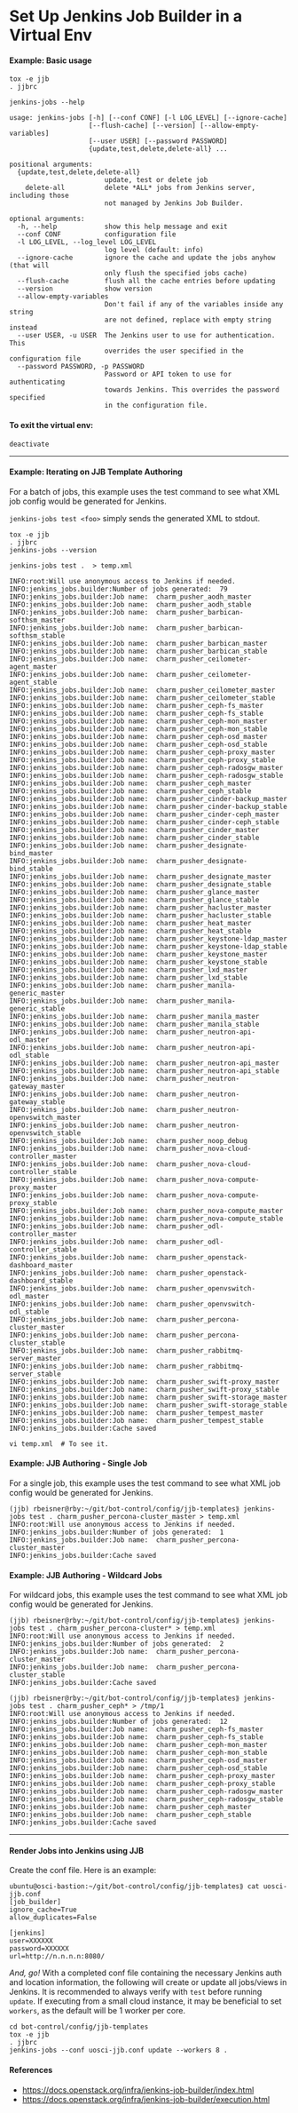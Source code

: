 Set Up Jenkins Job Builder in a Virtual Env
===========================================

#### Example: Basic usage
```
tox -e jjb
. jjbrc

jenkins-jobs --help

usage: jenkins-jobs [-h] [--conf CONF] [-l LOG_LEVEL] [--ignore-cache]
                    [--flush-cache] [--version] [--allow-empty-variables]
                    [--user USER] [--password PASSWORD]
                    {update,test,delete,delete-all} ...

positional arguments:
  {update,test,delete,delete-all}
                        update, test or delete job
    delete-all          delete *ALL* jobs from Jenkins server, including those
                        not managed by Jenkins Job Builder.

optional arguments:
  -h, --help            show this help message and exit
  --conf CONF           configuration file
  -l LOG_LEVEL, --log_level LOG_LEVEL
                        log level (default: info)
  --ignore-cache        ignore the cache and update the jobs anyhow (that will
                        only flush the specified jobs cache)
  --flush-cache         flush all the cache entries before updating
  --version             show version
  --allow-empty-variables
                        Don't fail if any of the variables inside any string
                        are not defined, replace with empty string instead
  --user USER, -u USER  The Jenkins user to use for authentication. This
                        overrides the user specified in the configuration file
  --password PASSWORD, -p PASSWORD
                        Password or API token to use for authenticating
                        towards Jenkins. This overrides the password specified
                        in the configuration file.
```

#### To exit the virtual env:
```
deactivate
```

------------------------------------------------------------------------------

#### Example: Iterating on JJB Template Authoring

For a batch of jobs, this example uses the test command to see what XML job config would be generated for Jenkins.

```jenkins-jobs test <foo>``` simply sends the generated XML to stdout.

```
tox -e jjb
. jjbrc
jenkins-jobs --version

jenkins-jobs test .  > temp.xml

INFO:root:Will use anonymous access to Jenkins if needed.
INFO:jenkins_jobs.builder:Number of jobs generated:  79
INFO:jenkins_jobs.builder:Job name:  charm_pusher_aodh_master
INFO:jenkins_jobs.builder:Job name:  charm_pusher_aodh_stable
INFO:jenkins_jobs.builder:Job name:  charm_pusher_barbican-softhsm_master
INFO:jenkins_jobs.builder:Job name:  charm_pusher_barbican-softhsm_stable
INFO:jenkins_jobs.builder:Job name:  charm_pusher_barbican_master
INFO:jenkins_jobs.builder:Job name:  charm_pusher_barbican_stable
INFO:jenkins_jobs.builder:Job name:  charm_pusher_ceilometer-agent_master
INFO:jenkins_jobs.builder:Job name:  charm_pusher_ceilometer-agent_stable
INFO:jenkins_jobs.builder:Job name:  charm_pusher_ceilometer_master
INFO:jenkins_jobs.builder:Job name:  charm_pusher_ceilometer_stable
INFO:jenkins_jobs.builder:Job name:  charm_pusher_ceph-fs_master
INFO:jenkins_jobs.builder:Job name:  charm_pusher_ceph-fs_stable
INFO:jenkins_jobs.builder:Job name:  charm_pusher_ceph-mon_master
INFO:jenkins_jobs.builder:Job name:  charm_pusher_ceph-mon_stable
INFO:jenkins_jobs.builder:Job name:  charm_pusher_ceph-osd_master
INFO:jenkins_jobs.builder:Job name:  charm_pusher_ceph-osd_stable
INFO:jenkins_jobs.builder:Job name:  charm_pusher_ceph-proxy_master
INFO:jenkins_jobs.builder:Job name:  charm_pusher_ceph-proxy_stable
INFO:jenkins_jobs.builder:Job name:  charm_pusher_ceph-radosgw_master
INFO:jenkins_jobs.builder:Job name:  charm_pusher_ceph-radosgw_stable
INFO:jenkins_jobs.builder:Job name:  charm_pusher_ceph_master
INFO:jenkins_jobs.builder:Job name:  charm_pusher_ceph_stable
INFO:jenkins_jobs.builder:Job name:  charm_pusher_cinder-backup_master
INFO:jenkins_jobs.builder:Job name:  charm_pusher_cinder-backup_stable
INFO:jenkins_jobs.builder:Job name:  charm_pusher_cinder-ceph_master
INFO:jenkins_jobs.builder:Job name:  charm_pusher_cinder-ceph_stable
INFO:jenkins_jobs.builder:Job name:  charm_pusher_cinder_master
INFO:jenkins_jobs.builder:Job name:  charm_pusher_cinder_stable
INFO:jenkins_jobs.builder:Job name:  charm_pusher_designate-bind_master
INFO:jenkins_jobs.builder:Job name:  charm_pusher_designate-bind_stable
INFO:jenkins_jobs.builder:Job name:  charm_pusher_designate_master
INFO:jenkins_jobs.builder:Job name:  charm_pusher_designate_stable
INFO:jenkins_jobs.builder:Job name:  charm_pusher_glance_master
INFO:jenkins_jobs.builder:Job name:  charm_pusher_glance_stable
INFO:jenkins_jobs.builder:Job name:  charm_pusher_hacluster_master
INFO:jenkins_jobs.builder:Job name:  charm_pusher_hacluster_stable
INFO:jenkins_jobs.builder:Job name:  charm_pusher_heat_master
INFO:jenkins_jobs.builder:Job name:  charm_pusher_heat_stable
INFO:jenkins_jobs.builder:Job name:  charm_pusher_keystone-ldap_master
INFO:jenkins_jobs.builder:Job name:  charm_pusher_keystone-ldap_stable
INFO:jenkins_jobs.builder:Job name:  charm_pusher_keystone_master
INFO:jenkins_jobs.builder:Job name:  charm_pusher_keystone_stable
INFO:jenkins_jobs.builder:Job name:  charm_pusher_lxd_master
INFO:jenkins_jobs.builder:Job name:  charm_pusher_lxd_stable
INFO:jenkins_jobs.builder:Job name:  charm_pusher_manila-generic_master
INFO:jenkins_jobs.builder:Job name:  charm_pusher_manila-generic_stable
INFO:jenkins_jobs.builder:Job name:  charm_pusher_manila_master
INFO:jenkins_jobs.builder:Job name:  charm_pusher_manila_stable
INFO:jenkins_jobs.builder:Job name:  charm_pusher_neutron-api-odl_master
INFO:jenkins_jobs.builder:Job name:  charm_pusher_neutron-api-odl_stable
INFO:jenkins_jobs.builder:Job name:  charm_pusher_neutron-api_master
INFO:jenkins_jobs.builder:Job name:  charm_pusher_neutron-api_stable
INFO:jenkins_jobs.builder:Job name:  charm_pusher_neutron-gateway_master
INFO:jenkins_jobs.builder:Job name:  charm_pusher_neutron-gateway_stable
INFO:jenkins_jobs.builder:Job name:  charm_pusher_neutron-openvswitch_master
INFO:jenkins_jobs.builder:Job name:  charm_pusher_neutron-openvswitch_stable
INFO:jenkins_jobs.builder:Job name:  charm_pusher_noop_debug
INFO:jenkins_jobs.builder:Job name:  charm_pusher_nova-cloud-controller_master
INFO:jenkins_jobs.builder:Job name:  charm_pusher_nova-cloud-controller_stable
INFO:jenkins_jobs.builder:Job name:  charm_pusher_nova-compute-proxy_master
INFO:jenkins_jobs.builder:Job name:  charm_pusher_nova-compute-proxy_stable
INFO:jenkins_jobs.builder:Job name:  charm_pusher_nova-compute_master
INFO:jenkins_jobs.builder:Job name:  charm_pusher_nova-compute_stable
INFO:jenkins_jobs.builder:Job name:  charm_pusher_odl-controller_master
INFO:jenkins_jobs.builder:Job name:  charm_pusher_odl-controller_stable
INFO:jenkins_jobs.builder:Job name:  charm_pusher_openstack-dashboard_master
INFO:jenkins_jobs.builder:Job name:  charm_pusher_openstack-dashboard_stable
INFO:jenkins_jobs.builder:Job name:  charm_pusher_openvswitch-odl_master
INFO:jenkins_jobs.builder:Job name:  charm_pusher_openvswitch-odl_stable
INFO:jenkins_jobs.builder:Job name:  charm_pusher_percona-cluster_master
INFO:jenkins_jobs.builder:Job name:  charm_pusher_percona-cluster_stable
INFO:jenkins_jobs.builder:Job name:  charm_pusher_rabbitmq-server_master
INFO:jenkins_jobs.builder:Job name:  charm_pusher_rabbitmq-server_stable
INFO:jenkins_jobs.builder:Job name:  charm_pusher_swift-proxy_master
INFO:jenkins_jobs.builder:Job name:  charm_pusher_swift-proxy_stable
INFO:jenkins_jobs.builder:Job name:  charm_pusher_swift-storage_master
INFO:jenkins_jobs.builder:Job name:  charm_pusher_swift-storage_stable
INFO:jenkins_jobs.builder:Job name:  charm_pusher_tempest_master
INFO:jenkins_jobs.builder:Job name:  charm_pusher_tempest_stable
INFO:jenkins_jobs.builder:Cache saved

vi temp.xml  # To see it.
```

#### Example: JJB Authoring - Single Job

For a single job, this example uses the test command to see what XML job config would be generated for Jenkins.

```
(jjb) rbeisner@rby:~/git/bot-control/config/jjb-templates⟫ jenkins-jobs test . charm_pusher_percona-cluster_master > temp.xml
INFO:root:Will use anonymous access to Jenkins if needed.
INFO:jenkins_jobs.builder:Number of jobs generated:  1
INFO:jenkins_jobs.builder:Job name:  charm_pusher_percona-cluster_master
INFO:jenkins_jobs.builder:Cache saved
```


#### Example: JJB Authoring - Wildcard Jobs

For wildcard jobs, this example uses the test command to see what XML job config would be generated for Jenkins.

```
(jjb) rbeisner@rby:~/git/bot-control/config/jjb-templates⟫ jenkins-jobs test . charm_pusher_percona-cluster* > temp.xml
INFO:root:Will use anonymous access to Jenkins if needed.
INFO:jenkins_jobs.builder:Number of jobs generated:  2
INFO:jenkins_jobs.builder:Job name:  charm_pusher_percona-cluster_master
INFO:jenkins_jobs.builder:Job name:  charm_pusher_percona-cluster_stable
INFO:jenkins_jobs.builder:Cache saved

(jjb) rbeisner@rby:~/git/bot-control/config/jjb-templates⟫ jenkins-jobs test . charm_pusher_ceph* > /tmp/1
INFO:root:Will use anonymous access to Jenkins if needed.
INFO:jenkins_jobs.builder:Number of jobs generated:  12
INFO:jenkins_jobs.builder:Job name:  charm_pusher_ceph-fs_master
INFO:jenkins_jobs.builder:Job name:  charm_pusher_ceph-fs_stable
INFO:jenkins_jobs.builder:Job name:  charm_pusher_ceph-mon_master
INFO:jenkins_jobs.builder:Job name:  charm_pusher_ceph-mon_stable
INFO:jenkins_jobs.builder:Job name:  charm_pusher_ceph-osd_master
INFO:jenkins_jobs.builder:Job name:  charm_pusher_ceph-osd_stable
INFO:jenkins_jobs.builder:Job name:  charm_pusher_ceph-proxy_master
INFO:jenkins_jobs.builder:Job name:  charm_pusher_ceph-proxy_stable
INFO:jenkins_jobs.builder:Job name:  charm_pusher_ceph-radosgw_master
INFO:jenkins_jobs.builder:Job name:  charm_pusher_ceph-radosgw_stable
INFO:jenkins_jobs.builder:Job name:  charm_pusher_ceph_master
INFO:jenkins_jobs.builder:Job name:  charm_pusher_ceph_stable
INFO:jenkins_jobs.builder:Cache saved
```

------------------------------------------------------------------------------

#### Render Jobs into Jenkins using JJB

Create the conf file.  Here is an example:

```
ubuntu@osci-bastion:~/git/bot-control/config/jjb-templates⟫ cat uosci-jjb.conf
[job_builder]
ignore_cache=True
allow_duplicates=False

[jenkins]
user=XXXXXX
password=XXXXXX
url=http://n.n.n.n:8080/
```

*And, go!*  With a completed conf file containing the necessary Jenkins auth and location information, the following will create or update all jobs/views in Jenkins.  It is recommended to always verify with ```test``` before running ```update```.  If executing from a small cloud instance, it may be beneficial to set ```workers```, as the default will be 1 worker per core.

```
cd bot-control/config/jjb-templates
tox -e jjb
. jjbrc
jenkins-jobs --conf uosci-jjb.conf update --workers 8 .
```

#### References
 - https://docs.openstack.org/infra/jenkins-job-builder/index.html
 - https://docs.openstack.org/infra/jenkins-job-builder/execution.html
